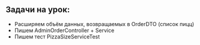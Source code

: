 ## Задачи на урок:

- Расширяем объём данных, возвращаемых в OrderDTO (список пицц)
- Пишем AdminOrderController + Service
- Пишем тест PizzaSizeServiceTest